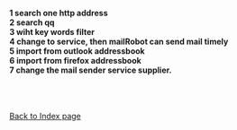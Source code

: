 **1 search one http address**<br />
**2 search qq**<br />
**3 wiht key words filter**<br />
**4 change to service, then mailRobot can send mail timely**<br />
**5 import from outlook addressbook**<br />
**6 import from firefox addressbook**<br />
**7 change the mail sender service supplier.**<br />

<br /><br /><br />
<a href='http://code.google.com/p/mailj/wiki/Index'>Back to Index page</a>